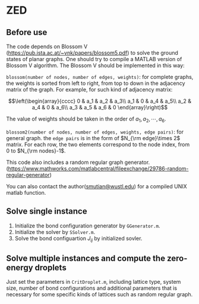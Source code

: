# ZED
## Before use

The code depends on Blossom V (https://pub.ista.ac.at/~vnk/papers/blossom5.pdf) to solve the ground states of planar graphs. One should try to compile a MATLAB version of Blossom V algorithm. 
The Blossom V should be implemented in this way:


`blossom(number of nodes, number of edges, weights)`: for complete graphs, the weights is sorted from left to right, from top to down in the adjacency matrix of the graph. For example, for such kind of adjacency matrix:
```math
\left(\begin{array}{cccc} 
0 & a_1 & a_2 & a_3\\ 
a_1 & 0 & a_4 & a_5\\ 
a_2 & a_4 & 0 & a_6\\ 
a_3 & a_5 & a_6 & 0
\end{array}\right)
```
The value of weights should be taken in the order of $a_1,a_2,\cdots,a_6$.

`blossom2(number of nodes, number of edges, weights, edge pairs)`: for general graph. the `edge pairs` is in the form of $N_{\rm edge}\times 2$ matrix. For each row, the two elements correspond to the node index, from $0$ to $N_{\rm nodes}-1$.

This code also includes a random regular graph generator.(https://www.mathworks.com/matlabcentral/fileexchange/29786-random-regular-generator)

You can also contact the author(smutian@wustl.edu) for a compiled UNIX matlab function.
## Solve single instance
  1. Initialize the bond configuration generator by `GGenerator.m`.
  2. Initialize the solver by `SSolver.m`.
  3. Solve the bond configuartion $J_{ij}$ by initialized sovler.
## Solve multiple instances and compute the zero-energy droplets
Just set the parameters in `CritDroplet.m`, including lattice type, system size, number of bond configurations and additional parameters that is necessary for some specific kinds of lattices such as random regular graph.
